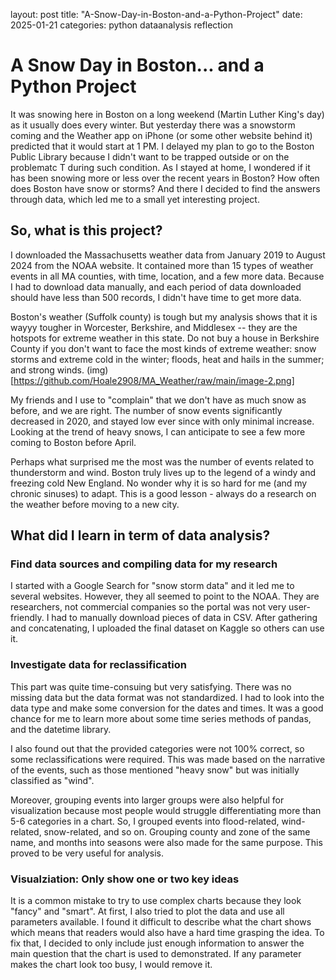 layout: post
title: "A-Snow-Day-in-Boston-and-a-Python-Project"
date: 2025-01-21
categories: python dataanalysis reflection

# A Snow Day in Boston... and a Python Project

It was snowing here in Boston on a long weekend (Martin Luther King's day) as it usually does every winter. But yesterday there was a snowstorm coming and the Weather app on iPhone (or some other website behind it) predicted that it would start at 1 PM. I delayed my plan to go to the Boston Public Library because I didn't want to be trapped outside or on the problematc T during such condition. As I stayed at home, I wondered if it has been snowing more or less over the recent years in Boston? How often does Boston have snow or storms? And there I decided to find the answers through data, which led me to a small yet interesting project.

## So, what is this project?

I downloaded the Massachusetts weather data from January 2019 to August 2024 from the NOAA website. It contained more than 15 types of weather events in all MA counties, with time, location, and a few more data. Because I had to download data manually, and each period of data downloaded should have less than 500 records, I didn't have time to get more data. 

Boston's weather (Suffolk county) is tough but my analysis shows that it is wayyy tougher in Worcester, Berkshire, and Middlesex -- they are the hotspots for extreme weather in this state. Do not buy a house in Berkshire County if you don't want to face the most kinds of extreme weather: snow storms and extreme cold in the winter; floods, heat and hails in the summer; and strong winds.
(img)[https://github.com/Hoale2908/MA_Weather/raw/main/image-2.png]

My friends and I use to "complain" that we don't have as much snow as before, and we are right. The number of snow events significantly decreased in 2020, and stayed low ever since with only minimal increase. Looking at the trend of heavy snows, I can anticipate to see a few more coming to Boston before April.

Perhaps what surprised me the most was the number of events related to thunderstorm and wind. Boston truly lives up to the legend of a windy and freezing cold New England. No wonder why it is so hard for me (and my chronic sinuses) to adapt. This is a good lesson - always do a research on the weather before moving to a new city.

## What did I learn in term of data analysis?

### Find data sources and compiling data for my research
I started with a Google Search for "snow storm data" and it led me to several websites. However, they all seemed to point to the NOAA. They are researchers, not commercial companies so the portal was not very user-friendly. I had to manually download pieces of data in CSV. After gathering and concatenating, I uploaded the final dataset on Kaggle so others can use it. 

### Investigate data for reclassification
This part was quite time-consuing but very satisfying. There was no missing data but the data format was not standardized. I had to look into the data type and make some conversion for the dates and times. It was a good chance for me to learn more about some time series methods of pandas, and the datetime library.

I also found out that the provided categories were not 100% correct, so some reclassifications were required. This was made based on the narrative of the events, such as those mentioned "heavy snow" but was initially classified as "wind". 

Moreover, grouping events into larger groups were also helpful for visualization because most people would struggle differentiating more than 5-6 categories in a chart. So, I grouped events into flood-related, wind-related, snow-related, and so on. Grouping county and zone of the same name, and months into seasons were also made for the same purpose. This proved to be very useful for analysis. 

### Visualziation: Only show one or two key ideas
It is a common mistake to try to use complex charts because they look "fancy" and "smart". At first, I also tried to plot the data and use all parameters available. I found it difficult to describe what the chart shows which means that readers would also have a hard time grasping the idea. To fix that, I decided to only include just enough information to answer the main question that the chart is used to demonstrated. If any parameter makes the chart look too busy, I would remove it.